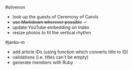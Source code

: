 #silvenon

- look up the guests of Ceremony of Carols
- ~~use Markdown wherever possible~~ &#x2713;
- update YouTube embedding on index
- resize photos to fit the vertical rhythm

#janko-m

- add article IDs (using function which converts title to ID)
- validations (i.e. titles can't be empty)
- generate members with Ruby
